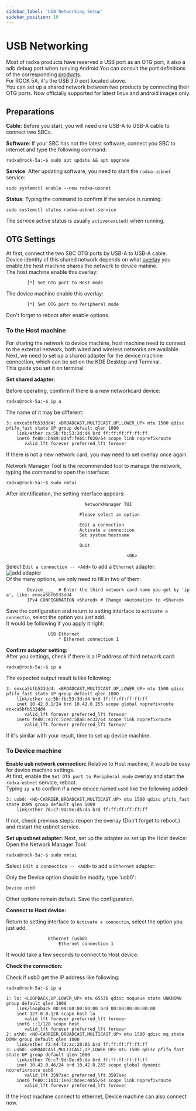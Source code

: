```yaml
---
sidebar_label: 'USB Networking Setup'
sidebar_position: 10
---
```


# USB Networking

Most of radxa products have reserved a USB port as an OTG port, it also a adb debug port when runuing Android.You can consult the port definitions of the corresponding [products](https://radxa.com/product).  
For ROCK 5A, it's the USB 3.0 port located above.  
You can set up a shared network between two products by connecting their OTG ports. Now officially supported for latest linux and android images only.  

## Preparations

**Cable**: Before you start, you will need one USB-A to USB-A cable to connect two SBCs.  

**Software**: If your SBC has not the latest software, connect you SBC to internet and type the following command:  
```
radxa@rock-5a:~$ sudo apt update && apt upgrade
```

**Service**: After updating software, you need to start the `radxa-usbnet` service:
```
sudo systemctl enable --now radxa-usbnet
```
**Status**: Typing the command to confirm if the service is running:
```
sudo systemctl status radxa-usbnet.service
```
The service active status is usually `active(exited)` when running.  

## OTG Settings

At first, connect the two SBC OTG ports by USB-A to USB-A cable.  
Device identity of this shared network depends on what [overlay](../configuration/devicetree) you enable,the host machine shares the network to device mahine.  
The host machine enable this overlay:  
```
		[*] Set OTG port to Host mode 
```
The device machine enable this overlay:
```
		[*] Set OTG port to Peripheral mode 
```
Don't forget to reboot after enable options.  

### To the Host machine

For sharing the network to device machine, host machine need to connect to the external network, both wired and wireless networks are available.  
Next, we need to set up a shared adapter for the device machine connection, which can be set on the KDE Desktop and Terminal.  
This guide you set it on terminal:

**Set shared adapter:**  

Before operating, comfirm if there is a new networkcard device: 
```
radxa@rock-5a:~$ ip a
```
The name of it may be different:
```
3: enxca5bfb533dd4: <BROADCAST,MULTICAST,UP,LOWER_UP> mtu 1500 qdisc pfifo_fast state UP group default qlen 1000
    link/ether ca:5b:fb:53:3d:d4 brd ff:ff:ff:ff:ff:ff
    inet6 fe80::b989:8daf:feb5:f020/64 scope link noprefixroute
       valid_lft forever preferred_lft forever
```
If there is not a new network card, you may need to set overlay once again.  

Network Manager Tool is the recommended tool to manage the network, typing the command to open the interface:
```
radxa@rock-5a:~$ sudo nmtui
```
After identification, the setting interface appears:
```
                              NetworkManager TUI 
                                                   
                            Please select an option
                                                   
                            Edit a connection      
                            Activate a connection  
                            Set system hostname    
                                                   
                            Quit                   
                                                   
                                              <OK> 
```
Select `Edit a connection -- <Add>` to add a `Ethernet` adapter: 
![add adapter](/img/configuration/add_adapter.png)  
Of the many options, we only need to fill in two of them:
```
        Device____  # Enter the third network card name you get by 'ip a', like: enxca5bfb533dd4
        IPv4 CONFIGURATION <Shared> # Change <Automatic> to <Shared> 
```
Save the configuration and return to setting interface to `Activate a connectin`, select the option you just add.  
It would be following if you apply it right:  
```
                USB Ethernet                       
                    * Ethernet connection 1
```
**Confirm adapter setting:**  
After you settings, check if there is a IP address of third network card:
```
radxa@rock-5a:~$ ip a
```
The expected output result is like following:
```
3: enxca5bfb533dd4: <BROADCAST,MULTICAST,UP,LOWER_UP> mtu 1500 qdisc pfifo_fast state UP group default qlen 1000
    link/ether ca:5b:fb:53:3d:d4 brd ff:ff:ff:ff:ff:ff
    inet 10.42.0.1/24 brd 10.42.0.255 scope global noprefixroute enxca5bfb533dd4
       valid_lft forever preferred_lft forever
    inet6 fe80::e37c:5ced:58a8:ec32/64 scope link noprefixroute
       valid_lft forever preferred_lft forever

```

If it's similar with your result, time to set up device machine.

### To Device machine

**Enable usb network connection:**
Relative to Host machine, it woulb be easy for device machine settings.  
At first, enable the `Set OTG port to Peripheral mode` overlay and start the `radxa-usbnet` service, reboot.  
Typing `ip a` to confirm if a new device named `usb0` like the following added: 
```
3: usb0: <NO-CARRIER,BROADCAST,MULTICAST,UP> mtu 1500 qdisc pfifo_fast state DOWN group default qlen 1000
    link/ether 76:c7:9d:9e:d5:da brd ff:ff:ff:ff:ff:ff
```
If not, check previous steps: reopen the overlay (Don't forget to reboot.) and restart the usbnet service.  

**Set up usbnet adapter:**
Next, set up the adapter as set up the Host device:  
Open the Network Manager Tool: 
```
radxa@rock-5a:~$ sudo nmtui
```

Select `Edit a connection -- <Add>` to add a `Ethernet` adapter: 

Only the Device option should be modify, type 'usb0':
```
Device usb0
```
Other options remain default. Save the configuration.  

**Connect to Host device:**

Return to setting interface to `Activate a connectin`, select the option you just add.
```
                Ethernet (usb0)                       
                    Ethernet connection 1
```
It would take a few seconds to connect to Host device.  

**Check the connection:**

Check if usb0 get the IP address like following:
```
radxa@rock-5a:~$ ip a

1: lo: <LOOPBACK,UP,LOWER_UP> mtu 65536 qdisc noqueue state UNKNOWN group default qlen 1000
    link/loopback 00:00:00:00:00:00 brd 00:00:00:00:00:00
    inet 127.0.0.1/8 scope host lo
       valid_lft forever preferred_lft forever
    inet6 ::1/128 scope host
       valid_lft forever preferred_lft forever
2: eth0: <NO-CARRIER,BROADCAST,MULTICAST,UP> mtu 1500 qdisc mq state DOWN group default qlen 1000
    link/ether f2:44:7d:ac:20:85 brd ff:ff:ff:ff:ff:ff
3: usb0: <BROADCAST,MULTICAST,UP,LOWER_UP> mtu 1500 qdisc pfifo_fast state UP group default qlen 1000
    link/ether 76:c7:9d:9e:d5:da brd ff:ff:ff:ff:ff:ff
    inet 10.42.0.46/24 brd 10.42.0.255 scope global dynamic noprefixroute usb0
       valid_lft 3597sec preferred_lft 3597sec
    inet6 fe80::1031:1ee2:bcee:4855/64 scope link noprefixroute
       valid_lft forever preferred_lft forever
```
If the Host machine connect to ethernet, Device machine can also connect now.  